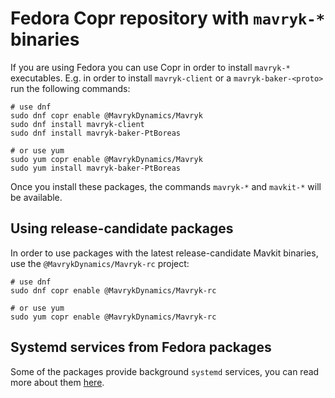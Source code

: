<!--
   - SPDX-FileCopyrightText: 2021 Oxhead Alpha
   - SPDX-License-Identifier: LicenseRef-MIT-OA
   -->
# Fedora Copr repository with `mavryk-*` binaries

If you are using Fedora you can use Copr in order to install `mavryk-*`
executables.
E.g. in order to install `mavryk-client` or a `mavryk-baker-<proto>` run the
following commands:
```
# use dnf
sudo dnf copr enable @MavrykDynamics/Mavryk
sudo dnf install mavryk-client
sudo dnf install mavryk-baker-PtBoreas

# or use yum
sudo yum copr enable @MavrykDynamics/Mavryk
sudo yum install mavryk-baker-PtBoreas
```
Once you install these packages, the commands `mavryk-*` and `mavkit-*` will be available.

## Using release-candidate packages

In order to use packages with the latest release-candidate Mavkit binaries,
use the `@MavrykDynamics/Mavryk-rc` project:
```
# use dnf
sudo dnf copr enable @MavrykDynamics/Mavryk-rc

# or use yum
sudo yum copr enable @MavrykDynamics/Mavryk-rc
```

## Systemd services from Fedora packages

Some of the packages provide background `systemd` services, you can read more about them
[here](./systemd.md#ubuntu-and-fedora).
